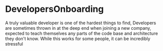 # DevelopersOnboarding
A truly valuable developer is one of the hardest things to find, Developers are sometimes thrown in at the deep end when joining a new company, expected to teach themselves any parts of the code base and architecture they don't know. While this works for some people, it can be incredibly stressful
